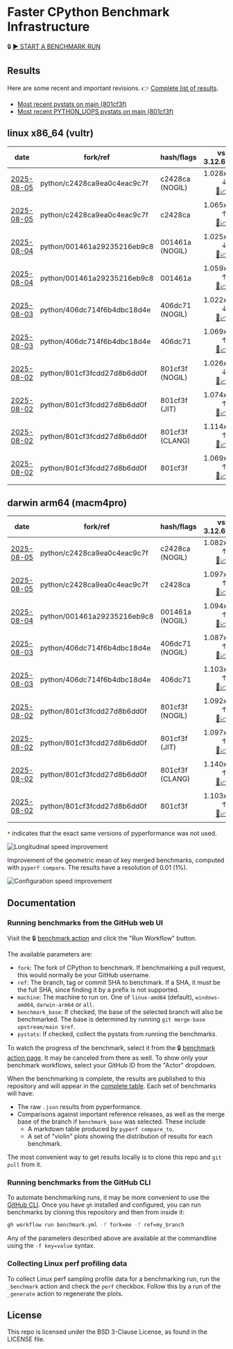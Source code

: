 # Faster CPython Benchmark Infrastructure

🔒 [▶️ START A BENCHMARK RUN](../../actions/workflows/benchmark.yml)

## Results

Here are some recent and important revisions. 👉 [Complete list of results](RESULTS.md).

<!-- START table -->
- [Most recent  pystats on main (801cf3f)](results/bm-20250802-3.15.0a0-801cf3f/bm-20250802-vultr-x86_64-python-801cf3fcdd27d8b6dd0f-3.15.0a0-801cf3f-pystats.md)
- [Most recent PYTHON_UOPS pystats on main (801cf3f)](results/bm-20250802-3.15.0a0-801cf3f-PYTHON_UOPS/bm-20250802-vultr-x86_64-python-801cf3fcdd27d8b6dd0f-3.15.0a0-801cf3f-pystats.md)

## linux x86_64 (vultr)
| date | fork/ref | hash/flags | vs. 3.12.6: | vs. 3.13.0rc2: | vs. base: |
| --- | --- | --- | ---: | ---: | ---: |
| [2025-08-05](results/bm-20250805-3.15.0a0-c2428ca-NOGIL) | python/c2428ca9ea0c4eac9c7f | c2428ca (NOGIL) | 1.028x ↓<br>[📄](results/bm-20250805-3.15.0a0-c2428ca-NOGIL/bm-20250805-vultr-x86_64-python-c2428ca9ea0c4eac9c7f-3.15.0a0-c2428ca-vs-3.12.6.md)[📈](results/bm-20250805-3.15.0a0-c2428ca-NOGIL/bm-20250805-vultr-x86_64-python-c2428ca9ea0c4eac9c7f-3.15.0a0-c2428ca-vs-3.12.6.svg) | 1.061x ↓<br>[📄](results/bm-20250805-3.15.0a0-c2428ca-NOGIL/bm-20250805-vultr-x86_64-python-c2428ca9ea0c4eac9c7f-3.15.0a0-c2428ca-vs-3.13.0rc2.md)[📈](results/bm-20250805-3.15.0a0-c2428ca-NOGIL/bm-20250805-vultr-x86_64-python-c2428ca9ea0c4eac9c7f-3.15.0a0-c2428ca-vs-3.13.0rc2.svg) | 1.093x ↓<br>[📄](results/bm-20250805-3.15.0a0-c2428ca-NOGIL/bm-20250805-vultr-x86_64-python-c2428ca9ea0c4eac9c7f-3.15.0a0-c2428ca-vs-base.md)[📈](results/bm-20250805-3.15.0a0-c2428ca-NOGIL/bm-20250805-vultr-x86_64-python-c2428ca9ea0c4eac9c7f-3.15.0a0-c2428ca-vs-base.svg)[🧠](results/bm-20250805-3.15.0a0-c2428ca-NOGIL/bm-20250805-vultr-x86_64-python-c2428ca9ea0c4eac9c7f-3.15.0a0-c2428ca-vs-base-mem.svg) |
| [2025-08-05](results/bm-20250805-3.15.0a0-c2428ca) | python/c2428ca9ea0c4eac9c7f | c2428ca | 1.065x ↑<br>[📄](results/bm-20250805-3.15.0a0-c2428ca/bm-20250805-vultr-x86_64-python-c2428ca9ea0c4eac9c7f-3.15.0a0-c2428ca-vs-3.12.6.md)[📈](results/bm-20250805-3.15.0a0-c2428ca/bm-20250805-vultr-x86_64-python-c2428ca9ea0c4eac9c7f-3.15.0a0-c2428ca-vs-3.12.6.svg) | 1.029x ↑<br>[📄](results/bm-20250805-3.15.0a0-c2428ca/bm-20250805-vultr-x86_64-python-c2428ca9ea0c4eac9c7f-3.15.0a0-c2428ca-vs-3.13.0rc2.md)[📈](results/bm-20250805-3.15.0a0-c2428ca/bm-20250805-vultr-x86_64-python-c2428ca9ea0c4eac9c7f-3.15.0a0-c2428ca-vs-3.13.0rc2.svg) |  |
| [2025-08-04](results/bm-20250804-3.15.0a0-001461a-NOGIL) | python/001461a29235216eb9c8 | 001461a (NOGIL) | 1.025x ↓<br>[📄](results/bm-20250804-3.15.0a0-001461a-NOGIL/bm-20250804-vultr-x86_64-python-001461a29235216eb9c8-3.15.0a0-001461a-vs-3.12.6.md)[📈](results/bm-20250804-3.15.0a0-001461a-NOGIL/bm-20250804-vultr-x86_64-python-001461a29235216eb9c8-3.15.0a0-001461a-vs-3.12.6.svg) | 1.058x ↓<br>[📄](results/bm-20250804-3.15.0a0-001461a-NOGIL/bm-20250804-vultr-x86_64-python-001461a29235216eb9c8-3.15.0a0-001461a-vs-3.13.0rc2.md)[📈](results/bm-20250804-3.15.0a0-001461a-NOGIL/bm-20250804-vultr-x86_64-python-001461a29235216eb9c8-3.15.0a0-001461a-vs-3.13.0rc2.svg) | 1.086x ↓<br>[📄](results/bm-20250804-3.15.0a0-001461a-NOGIL/bm-20250804-vultr-x86_64-python-001461a29235216eb9c8-3.15.0a0-001461a-vs-base.md)[📈](results/bm-20250804-3.15.0a0-001461a-NOGIL/bm-20250804-vultr-x86_64-python-001461a29235216eb9c8-3.15.0a0-001461a-vs-base.svg)[🧠](results/bm-20250804-3.15.0a0-001461a-NOGIL/bm-20250804-vultr-x86_64-python-001461a29235216eb9c8-3.15.0a0-001461a-vs-base-mem.svg) |
| [2025-08-04](results/bm-20250804-3.15.0a0-001461a) | python/001461a29235216eb9c8 | 001461a | 1.059x ↑<br>[📄](results/bm-20250804-3.15.0a0-001461a/bm-20250804-vultr-x86_64-python-001461a29235216eb9c8-3.15.0a0-001461a-vs-3.12.6.md)[📈](results/bm-20250804-3.15.0a0-001461a/bm-20250804-vultr-x86_64-python-001461a29235216eb9c8-3.15.0a0-001461a-vs-3.12.6.svg) | 1.024x ↑<br>[📄](results/bm-20250804-3.15.0a0-001461a/bm-20250804-vultr-x86_64-python-001461a29235216eb9c8-3.15.0a0-001461a-vs-3.13.0rc2.md)[📈](results/bm-20250804-3.15.0a0-001461a/bm-20250804-vultr-x86_64-python-001461a29235216eb9c8-3.15.0a0-001461a-vs-3.13.0rc2.svg) |  |
| [2025-08-03](results/bm-20250803-3.15.0a0-406dc71-NOGIL) | python/406dc714f6b4dbc18d4e | 406dc71 (NOGIL) | 1.022x ↓<br>[📄](results/bm-20250803-3.15.0a0-406dc71-NOGIL/bm-20250803-vultr-x86_64-python-406dc714f6b4dbc18d4e-3.15.0a0-406dc71-vs-3.12.6.md)[📈](results/bm-20250803-3.15.0a0-406dc71-NOGIL/bm-20250803-vultr-x86_64-python-406dc714f6b4dbc18d4e-3.15.0a0-406dc71-vs-3.12.6.svg) | 1.055x ↓<br>[📄](results/bm-20250803-3.15.0a0-406dc71-NOGIL/bm-20250803-vultr-x86_64-python-406dc714f6b4dbc18d4e-3.15.0a0-406dc71-vs-3.13.0rc2.md)[📈](results/bm-20250803-3.15.0a0-406dc71-NOGIL/bm-20250803-vultr-x86_64-python-406dc714f6b4dbc18d4e-3.15.0a0-406dc71-vs-3.13.0rc2.svg) | 1.091x ↓<br>[📄](results/bm-20250803-3.15.0a0-406dc71-NOGIL/bm-20250803-vultr-x86_64-python-406dc714f6b4dbc18d4e-3.15.0a0-406dc71-vs-base.md)[📈](results/bm-20250803-3.15.0a0-406dc71-NOGIL/bm-20250803-vultr-x86_64-python-406dc714f6b4dbc18d4e-3.15.0a0-406dc71-vs-base.svg)[🧠](results/bm-20250803-3.15.0a0-406dc71-NOGIL/bm-20250803-vultr-x86_64-python-406dc714f6b4dbc18d4e-3.15.0a0-406dc71-vs-base-mem.svg) |
| [2025-08-03](results/bm-20250803-3.15.0a0-406dc71) | python/406dc714f6b4dbc18d4e | 406dc71 | 1.069x ↑<br>[📄](results/bm-20250803-3.15.0a0-406dc71/bm-20250803-vultr-x86_64-python-406dc714f6b4dbc18d4e-3.15.0a0-406dc71-vs-3.12.6.md)[📈](results/bm-20250803-3.15.0a0-406dc71/bm-20250803-vultr-x86_64-python-406dc714f6b4dbc18d4e-3.15.0a0-406dc71-vs-3.12.6.svg) | 1.033x ↑<br>[📄](results/bm-20250803-3.15.0a0-406dc71/bm-20250803-vultr-x86_64-python-406dc714f6b4dbc18d4e-3.15.0a0-406dc71-vs-3.13.0rc2.md)[📈](results/bm-20250803-3.15.0a0-406dc71/bm-20250803-vultr-x86_64-python-406dc714f6b4dbc18d4e-3.15.0a0-406dc71-vs-3.13.0rc2.svg) |  |
| [2025-08-02](results/bm-20250802-3.15.0a0-801cf3f-NOGIL) | python/801cf3fcdd27d8b6dd0f | 801cf3f (NOGIL) | 1.026x ↓<br>[📄](results/bm-20250802-3.15.0a0-801cf3f-NOGIL/bm-20250802-vultr-x86_64-python-801cf3fcdd27d8b6dd0f-3.15.0a0-801cf3f-vs-3.12.6.md)[📈](results/bm-20250802-3.15.0a0-801cf3f-NOGIL/bm-20250802-vultr-x86_64-python-801cf3fcdd27d8b6dd0f-3.15.0a0-801cf3f-vs-3.12.6.svg) | 1.059x ↓<br>[📄](results/bm-20250802-3.15.0a0-801cf3f-NOGIL/bm-20250802-vultr-x86_64-python-801cf3fcdd27d8b6dd0f-3.15.0a0-801cf3f-vs-3.13.0rc2.md)[📈](results/bm-20250802-3.15.0a0-801cf3f-NOGIL/bm-20250802-vultr-x86_64-python-801cf3fcdd27d8b6dd0f-3.15.0a0-801cf3f-vs-3.13.0rc2.svg) | 1.094x ↓<br>[📄](results/bm-20250802-3.15.0a0-801cf3f-NOGIL/bm-20250802-vultr-x86_64-python-801cf3fcdd27d8b6dd0f-3.15.0a0-801cf3f-vs-base.md)[📈](results/bm-20250802-3.15.0a0-801cf3f-NOGIL/bm-20250802-vultr-x86_64-python-801cf3fcdd27d8b6dd0f-3.15.0a0-801cf3f-vs-base.svg)[🧠](results/bm-20250802-3.15.0a0-801cf3f-NOGIL/bm-20250802-vultr-x86_64-python-801cf3fcdd27d8b6dd0f-3.15.0a0-801cf3f-vs-base-mem.svg) |
| [2025-08-02](results/bm-20250802-3.15.0a0-801cf3f-JIT) | python/801cf3fcdd27d8b6dd0f | 801cf3f (JIT) | 1.074x ↑<br>[📄](results/bm-20250802-3.15.0a0-801cf3f-JIT/bm-20250802-vultr-x86_64-python-801cf3fcdd27d8b6dd0f-3.15.0a0-801cf3f-vs-3.12.6.md)[📈](results/bm-20250802-3.15.0a0-801cf3f-JIT/bm-20250802-vultr-x86_64-python-801cf3fcdd27d8b6dd0f-3.15.0a0-801cf3f-vs-3.12.6.svg) | 1.038x ↑<br>[📄](results/bm-20250802-3.15.0a0-801cf3f-JIT/bm-20250802-vultr-x86_64-python-801cf3fcdd27d8b6dd0f-3.15.0a0-801cf3f-vs-3.13.0rc2.md)[📈](results/bm-20250802-3.15.0a0-801cf3f-JIT/bm-20250802-vultr-x86_64-python-801cf3fcdd27d8b6dd0f-3.15.0a0-801cf3f-vs-3.13.0rc2.svg) | 1.004x ↑<br>[📄](results/bm-20250802-3.15.0a0-801cf3f-JIT/bm-20250802-vultr-x86_64-python-801cf3fcdd27d8b6dd0f-3.15.0a0-801cf3f-vs-base.md)[📈](results/bm-20250802-3.15.0a0-801cf3f-JIT/bm-20250802-vultr-x86_64-python-801cf3fcdd27d8b6dd0f-3.15.0a0-801cf3f-vs-base.svg)[🧠](results/bm-20250802-3.15.0a0-801cf3f-JIT/bm-20250802-vultr-x86_64-python-801cf3fcdd27d8b6dd0f-3.15.0a0-801cf3f-vs-base-mem.svg) |
| [2025-08-02](results/bm-20250802-3.15.0a0-801cf3f-CLANG) | python/801cf3fcdd27d8b6dd0f | 801cf3f (CLANG) | 1.114x ↑<br>[📄](results/bm-20250802-3.15.0a0-801cf3f-CLANG/bm-20250802-vultr-x86_64-python-801cf3fcdd27d8b6dd0f-3.15.0a0-801cf3f-vs-3.12.6.md)[📈](results/bm-20250802-3.15.0a0-801cf3f-CLANG/bm-20250802-vultr-x86_64-python-801cf3fcdd27d8b6dd0f-3.15.0a0-801cf3f-vs-3.12.6.svg) | 1.077x ↑<br>[📄](results/bm-20250802-3.15.0a0-801cf3f-CLANG/bm-20250802-vultr-x86_64-python-801cf3fcdd27d8b6dd0f-3.15.0a0-801cf3f-vs-3.13.0rc2.md)[📈](results/bm-20250802-3.15.0a0-801cf3f-CLANG/bm-20250802-vultr-x86_64-python-801cf3fcdd27d8b6dd0f-3.15.0a0-801cf3f-vs-3.13.0rc2.svg) | 1.040x ↑<br>[📄](results/bm-20250802-3.15.0a0-801cf3f-CLANG/bm-20250802-vultr-x86_64-python-801cf3fcdd27d8b6dd0f-3.15.0a0-801cf3f-vs-base.md)[📈](results/bm-20250802-3.15.0a0-801cf3f-CLANG/bm-20250802-vultr-x86_64-python-801cf3fcdd27d8b6dd0f-3.15.0a0-801cf3f-vs-base.svg)[🧠](results/bm-20250802-3.15.0a0-801cf3f-CLANG/bm-20250802-vultr-x86_64-python-801cf3fcdd27d8b6dd0f-3.15.0a0-801cf3f-vs-base-mem.svg) |
| [2025-08-02](results/bm-20250802-3.15.0a0-801cf3f) | python/801cf3fcdd27d8b6dd0f | 801cf3f | 1.069x ↑<br>[📄](results/bm-20250802-3.15.0a0-801cf3f/bm-20250802-vultr-x86_64-python-801cf3fcdd27d8b6dd0f-3.15.0a0-801cf3f-vs-3.12.6.md)[📈](results/bm-20250802-3.15.0a0-801cf3f/bm-20250802-vultr-x86_64-python-801cf3fcdd27d8b6dd0f-3.15.0a0-801cf3f-vs-3.12.6.svg) | 1.034x ↑<br>[📄](results/bm-20250802-3.15.0a0-801cf3f/bm-20250802-vultr-x86_64-python-801cf3fcdd27d8b6dd0f-3.15.0a0-801cf3f-vs-3.13.0rc2.md)[📈](results/bm-20250802-3.15.0a0-801cf3f/bm-20250802-vultr-x86_64-python-801cf3fcdd27d8b6dd0f-3.15.0a0-801cf3f-vs-3.13.0rc2.svg) |  |

## darwin arm64 (macm4pro)
| date | fork/ref | hash/flags | vs. 3.12.6: | vs. 3.13.0rc2: | vs. base: |
| --- | --- | --- | ---: | ---: | ---: |
| [2025-08-05](results/bm-20250805-3.15.0a0-c2428ca-NOGIL) | python/c2428ca9ea0c4eac9c7f | c2428ca (NOGIL) | 1.082x ↑<br>[📄](results/bm-20250805-3.15.0a0-c2428ca-NOGIL/bm-20250805-macm4pro-arm64-python-c2428ca9ea0c4eac9c7f-3.15.0a0-c2428ca-vs-3.12.6.md)[📈](results/bm-20250805-3.15.0a0-c2428ca-NOGIL/bm-20250805-macm4pro-arm64-python-c2428ca9ea0c4eac9c7f-3.15.0a0-c2428ca-vs-3.12.6.svg) | 1.004x ↑<br>[📄](results/bm-20250805-3.15.0a0-c2428ca-NOGIL/bm-20250805-macm4pro-arm64-python-c2428ca9ea0c4eac9c7f-3.15.0a0-c2428ca-vs-3.13.0rc2.md)[📈](results/bm-20250805-3.15.0a0-c2428ca-NOGIL/bm-20250805-macm4pro-arm64-python-c2428ca9ea0c4eac9c7f-3.15.0a0-c2428ca-vs-3.13.0rc2.svg) | 1.015x ↓<br>[📄](results/bm-20250805-3.15.0a0-c2428ca-NOGIL/bm-20250805-macm4pro-arm64-python-c2428ca9ea0c4eac9c7f-3.15.0a0-c2428ca-vs-base.md)[📈](results/bm-20250805-3.15.0a0-c2428ca-NOGIL/bm-20250805-macm4pro-arm64-python-c2428ca9ea0c4eac9c7f-3.15.0a0-c2428ca-vs-base.svg)[🧠](results/bm-20250805-3.15.0a0-c2428ca-NOGIL/bm-20250805-macm4pro-arm64-python-c2428ca9ea0c4eac9c7f-3.15.0a0-c2428ca-vs-base-mem.svg) |
| [2025-08-05](results/bm-20250805-3.15.0a0-c2428ca) | python/c2428ca9ea0c4eac9c7f | c2428ca | 1.097x ↑<br>[📄](results/bm-20250805-3.15.0a0-c2428ca/bm-20250805-macm4pro-arm64-python-c2428ca9ea0c4eac9c7f-3.15.0a0-c2428ca-vs-3.12.6.md)[📈](results/bm-20250805-3.15.0a0-c2428ca/bm-20250805-macm4pro-arm64-python-c2428ca9ea0c4eac9c7f-3.15.0a0-c2428ca-vs-3.12.6.svg) | 1.018x ↑<br>[📄](results/bm-20250805-3.15.0a0-c2428ca/bm-20250805-macm4pro-arm64-python-c2428ca9ea0c4eac9c7f-3.15.0a0-c2428ca-vs-3.13.0rc2.md)[📈](results/bm-20250805-3.15.0a0-c2428ca/bm-20250805-macm4pro-arm64-python-c2428ca9ea0c4eac9c7f-3.15.0a0-c2428ca-vs-3.13.0rc2.svg) |  |
| [2025-08-04](results/bm-20250804-3.15.0a0-001461a-NOGIL) | python/001461a29235216eb9c8 | 001461a (NOGIL) | 1.094x ↑<br>[📄](results/bm-20250804-3.15.0a0-001461a-NOGIL/bm-20250804-macm4pro-arm64-python-001461a29235216eb9c8-3.15.0a0-001461a-vs-3.12.6.md)[📈](results/bm-20250804-3.15.0a0-001461a-NOGIL/bm-20250804-macm4pro-arm64-python-001461a29235216eb9c8-3.15.0a0-001461a-vs-3.12.6.svg) | 1.015x ↑<br>[📄](results/bm-20250804-3.15.0a0-001461a-NOGIL/bm-20250804-macm4pro-arm64-python-001461a29235216eb9c8-3.15.0a0-001461a-vs-3.13.0rc2.md)[📈](results/bm-20250804-3.15.0a0-001461a-NOGIL/bm-20250804-macm4pro-arm64-python-001461a29235216eb9c8-3.15.0a0-001461a-vs-3.13.0rc2.svg) |  |
| [2025-08-03](results/bm-20250803-3.15.0a0-406dc71-NOGIL) | python/406dc714f6b4dbc18d4e | 406dc71 (NOGIL) | 1.087x ↑<br>[📄](results/bm-20250803-3.15.0a0-406dc71-NOGIL/bm-20250803-macm4pro-arm64-python-406dc714f6b4dbc18d4e-3.15.0a0-406dc71-vs-3.12.6.md)[📈](results/bm-20250803-3.15.0a0-406dc71-NOGIL/bm-20250803-macm4pro-arm64-python-406dc714f6b4dbc18d4e-3.15.0a0-406dc71-vs-3.12.6.svg) | 1.008x ↑<br>[📄](results/bm-20250803-3.15.0a0-406dc71-NOGIL/bm-20250803-macm4pro-arm64-python-406dc714f6b4dbc18d4e-3.15.0a0-406dc71-vs-3.13.0rc2.md)[📈](results/bm-20250803-3.15.0a0-406dc71-NOGIL/bm-20250803-macm4pro-arm64-python-406dc714f6b4dbc18d4e-3.15.0a0-406dc71-vs-3.13.0rc2.svg) | 1.017x ↓<br>[📄](results/bm-20250803-3.15.0a0-406dc71-NOGIL/bm-20250803-macm4pro-arm64-python-406dc714f6b4dbc18d4e-3.15.0a0-406dc71-vs-base.md)[📈](results/bm-20250803-3.15.0a0-406dc71-NOGIL/bm-20250803-macm4pro-arm64-python-406dc714f6b4dbc18d4e-3.15.0a0-406dc71-vs-base.svg)[🧠](results/bm-20250803-3.15.0a0-406dc71-NOGIL/bm-20250803-macm4pro-arm64-python-406dc714f6b4dbc18d4e-3.15.0a0-406dc71-vs-base-mem.svg) |
| [2025-08-03](results/bm-20250803-3.15.0a0-406dc71) | python/406dc714f6b4dbc18d4e | 406dc71 | 1.103x ↑<br>[📄](results/bm-20250803-3.15.0a0-406dc71/bm-20250803-macm4pro-arm64-python-406dc714f6b4dbc18d4e-3.15.0a0-406dc71-vs-3.12.6.md)[📈](results/bm-20250803-3.15.0a0-406dc71/bm-20250803-macm4pro-arm64-python-406dc714f6b4dbc18d4e-3.15.0a0-406dc71-vs-3.12.6.svg) | 1.024x ↑<br>[📄](results/bm-20250803-3.15.0a0-406dc71/bm-20250803-macm4pro-arm64-python-406dc714f6b4dbc18d4e-3.15.0a0-406dc71-vs-3.13.0rc2.md)[📈](results/bm-20250803-3.15.0a0-406dc71/bm-20250803-macm4pro-arm64-python-406dc714f6b4dbc18d4e-3.15.0a0-406dc71-vs-3.13.0rc2.svg) |  |
| [2025-08-02](results/bm-20250802-3.15.0a0-801cf3f-NOGIL) | python/801cf3fcdd27d8b6dd0f | 801cf3f (NOGIL) | 1.092x ↑<br>[📄](results/bm-20250802-3.15.0a0-801cf3f-NOGIL/bm-20250802-macm4pro-arm64-python-801cf3fcdd27d8b6dd0f-3.15.0a0-801cf3f-vs-3.12.6.md)[📈](results/bm-20250802-3.15.0a0-801cf3f-NOGIL/bm-20250802-macm4pro-arm64-python-801cf3fcdd27d8b6dd0f-3.15.0a0-801cf3f-vs-3.12.6.svg) | 1.013x ↑<br>[📄](results/bm-20250802-3.15.0a0-801cf3f-NOGIL/bm-20250802-macm4pro-arm64-python-801cf3fcdd27d8b6dd0f-3.15.0a0-801cf3f-vs-3.13.0rc2.md)[📈](results/bm-20250802-3.15.0a0-801cf3f-NOGIL/bm-20250802-macm4pro-arm64-python-801cf3fcdd27d8b6dd0f-3.15.0a0-801cf3f-vs-3.13.0rc2.svg) | 1.011x ↓<br>[📄](results/bm-20250802-3.15.0a0-801cf3f-NOGIL/bm-20250802-macm4pro-arm64-python-801cf3fcdd27d8b6dd0f-3.15.0a0-801cf3f-vs-base.md)[📈](results/bm-20250802-3.15.0a0-801cf3f-NOGIL/bm-20250802-macm4pro-arm64-python-801cf3fcdd27d8b6dd0f-3.15.0a0-801cf3f-vs-base.svg)[🧠](results/bm-20250802-3.15.0a0-801cf3f-NOGIL/bm-20250802-macm4pro-arm64-python-801cf3fcdd27d8b6dd0f-3.15.0a0-801cf3f-vs-base-mem.svg) |
| [2025-08-02](results/bm-20250802-3.15.0a0-801cf3f-JIT) | python/801cf3fcdd27d8b6dd0f | 801cf3f (JIT) | 1.097x ↑<br>[📄](results/bm-20250802-3.15.0a0-801cf3f-JIT/bm-20250802-macm4pro-arm64-python-801cf3fcdd27d8b6dd0f-3.15.0a0-801cf3f-vs-3.12.6.md)[📈](results/bm-20250802-3.15.0a0-801cf3f-JIT/bm-20250802-macm4pro-arm64-python-801cf3fcdd27d8b6dd0f-3.15.0a0-801cf3f-vs-3.12.6.svg) | 1.017x ↑<br>[📄](results/bm-20250802-3.15.0a0-801cf3f-JIT/bm-20250802-macm4pro-arm64-python-801cf3fcdd27d8b6dd0f-3.15.0a0-801cf3f-vs-3.13.0rc2.md)[📈](results/bm-20250802-3.15.0a0-801cf3f-JIT/bm-20250802-macm4pro-arm64-python-801cf3fcdd27d8b6dd0f-3.15.0a0-801cf3f-vs-3.13.0rc2.svg) | 1.004x ↓<br>[📄](results/bm-20250802-3.15.0a0-801cf3f-JIT/bm-20250802-macm4pro-arm64-python-801cf3fcdd27d8b6dd0f-3.15.0a0-801cf3f-vs-base.md)[📈](results/bm-20250802-3.15.0a0-801cf3f-JIT/bm-20250802-macm4pro-arm64-python-801cf3fcdd27d8b6dd0f-3.15.0a0-801cf3f-vs-base.svg)[🧠](results/bm-20250802-3.15.0a0-801cf3f-JIT/bm-20250802-macm4pro-arm64-python-801cf3fcdd27d8b6dd0f-3.15.0a0-801cf3f-vs-base-mem.svg) |
| [2025-08-02](results/bm-20250802-3.15.0a0-801cf3f-CLANG) | python/801cf3fcdd27d8b6dd0f | 801cf3f (CLANG) | 1.140x ↑<br>[📄](results/bm-20250802-3.15.0a0-801cf3f-CLANG/bm-20250802-macm4pro-arm64-python-801cf3fcdd27d8b6dd0f-3.15.0a0-801cf3f-vs-3.12.6.md)[📈](results/bm-20250802-3.15.0a0-801cf3f-CLANG/bm-20250802-macm4pro-arm64-python-801cf3fcdd27d8b6dd0f-3.15.0a0-801cf3f-vs-3.12.6.svg) | 1.058x ↑<br>[📄](results/bm-20250802-3.15.0a0-801cf3f-CLANG/bm-20250802-macm4pro-arm64-python-801cf3fcdd27d8b6dd0f-3.15.0a0-801cf3f-vs-3.13.0rc2.md)[📈](results/bm-20250802-3.15.0a0-801cf3f-CLANG/bm-20250802-macm4pro-arm64-python-801cf3fcdd27d8b6dd0f-3.15.0a0-801cf3f-vs-3.13.0rc2.svg) | 1.036x ↑<br>[📄](results/bm-20250802-3.15.0a0-801cf3f-CLANG/bm-20250802-macm4pro-arm64-python-801cf3fcdd27d8b6dd0f-3.15.0a0-801cf3f-vs-base.md)[📈](results/bm-20250802-3.15.0a0-801cf3f-CLANG/bm-20250802-macm4pro-arm64-python-801cf3fcdd27d8b6dd0f-3.15.0a0-801cf3f-vs-base.svg)[🧠](results/bm-20250802-3.15.0a0-801cf3f-CLANG/bm-20250802-macm4pro-arm64-python-801cf3fcdd27d8b6dd0f-3.15.0a0-801cf3f-vs-base-mem.svg) |
| [2025-08-02](results/bm-20250802-3.15.0a0-801cf3f) | python/801cf3fcdd27d8b6dd0f | 801cf3f | 1.103x ↑<br>[📄](results/bm-20250802-3.15.0a0-801cf3f/bm-20250802-macm4pro-arm64-python-801cf3fcdd27d8b6dd0f-3.15.0a0-801cf3f-vs-3.12.6.md)[📈](results/bm-20250802-3.15.0a0-801cf3f/bm-20250802-macm4pro-arm64-python-801cf3fcdd27d8b6dd0f-3.15.0a0-801cf3f-vs-3.12.6.svg) | 1.023x ↑<br>[📄](results/bm-20250802-3.15.0a0-801cf3f/bm-20250802-macm4pro-arm64-python-801cf3fcdd27d8b6dd0f-3.15.0a0-801cf3f-vs-3.13.0rc2.md)[📈](results/bm-20250802-3.15.0a0-801cf3f/bm-20250802-macm4pro-arm64-python-801cf3fcdd27d8b6dd0f-3.15.0a0-801cf3f-vs-3.13.0rc2.svg) |  |


<!-- END table -->

`*` indicates that the exact same versions of pyperformance was not used.

![Longitudinal speed improvement](/longitudinal.svg)

Improvement of the geometric mean of key merged benchmarks, computed with `pyperf compare`.
The results have a resolution of 0.01 (1%).

![Configuration speed improvement](/configs.svg)

## Documentation

### Running benchmarks from the GitHub web UI

Visit the 🔒 [benchmark action](../../actions/workflows/benchmark.yml) and click the "Run Workflow" button.

The available parameters are:

- `fork`: The fork of CPython to benchmark.
  If benchmarking a pull request, this would normally be your GitHub username.
- `ref`: The branch, tag or commit SHA to benchmark.
  If a SHA, it must be the full SHA, since finding it by a prefix is not supported.
- `machine`: The machine to run on.
  One of `linux-amd64` (default), `windows-amd64`, `darwin-arm64` or `all`.
- `benchmark_base`: If checked, the base of the selected branch will also be benchmarked.
  The base is determined by running `git merge-base upstream/main $ref`.
- `pystats`: If checked, collect the pystats from running the benchmarks.

To watch the progress of the benchmark, select it from the 🔒 [benchmark action page](../../actions/workflows/benchmark.yml).
It may be canceled from there as well.
To show only your benchmark workflows, select your GitHub ID from the "Actor" dropdown.

When the benchmarking is complete, the results are published to this repository and will appear in the [complete table](RESULTS.md).
Each set of benchmarks will have:

- The raw `.json` results from pyperformance.
- Comparisons against important reference releases, as well as the merge base of the branch if `benchmark_base` was selected. These include
  - A markdown table produced by `pyperf compare_to`.
  - A set of "violin" plots showing the distribution of results for each benchmark.

The most convenient way to get results locally is to clone this repo and `git pull` from it.

### Running benchmarks from the GitHub CLI

To automate benchmarking runs, it may be more convenient to use the [GitHub CLI](https://cli.github.com/).
Once you have `gh` installed and configured, you can run benchmarks by cloning this repository and then from inside it:

```bash session
gh workflow run benchmark.yml -f fork=me -f ref=my_branch
```

Any of the parameters described above are available at the commandline using the `-f key=value` syntax.

### Collecting Linux perf profiling data

To collect Linux perf sampling profile data for a benchmarking run, run the `_benchmark` action and check the `perf` checkbox.
Follow this by a run of the `_generate` action to regenerate the plots.

## License

This repo is licensed under the BSD 3-Clause License, as found in the LICENSE file.
